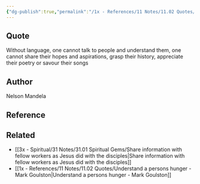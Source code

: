 ```yaml
---
{"dg-publish":true,"permalink":"/1x - References/11 Notes/11.02 Quotes/Without language, one cannot talk to people and understand them, one cannot share their hopes and aspirations, grasp their history, appreciate their poetry or savour their songs - Nelson Mandela/","title":"Without language, one cannot talk to people and understand them, one cannot share their hopes and aspirations, grasp their history, appreciate their poetry or savour their songs - Nelson Mandela","noteIcon":""}
---
```



## Quote

Without language, one cannot talk to people and understand them, one cannot share their hopes and aspirations, grasp their history, appreciate their poetry or savour their songs


## Author
Nelson Mandela

## Reference


## Related
- [[3x - Spiritual/31 Notes/31.01 Spiritual Gems/Share information with fellow workers as Jesus did with the disciples\|Share information with fellow workers as Jesus did with the disciples]]
- [[1x - References/11 Notes/11.02 Quotes/Understand a persons hunger - Mark Goulston\|Understand a persons hunger - Mark Goulston]]
